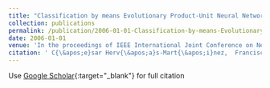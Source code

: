 ```yaml
---
title: "Classification by means Evolutionary Product-Unit Neural Networks"
collection: publications
permalink: /publication/2006-01-01-Classification-by-means-Evolutionary-Product-Unit-Neural-Networks
date: 2006-01-01
venue: 'In the proceedings of IEEE International Joint Conference on Neural Networks (IJCNN 2006)'
citation: ' C{\&apos;e}sar Herv{\&apos;a}s-Mart{\&apos;i}nez,  Francisco Mart{\&apos;i}nez-Estudillo,  Pedro Guti{\&apos;e}rrez, &quot;Classification by means Evolutionary Product-Unit Neural Networks.&quot; In the proceedings of IEEE International Joint Conference on Neural Networks (IJCNN 2006), 2006.'
---
```

Use [Google Scholar](https://scholar.google.com/scholar?q=Classification+by+means+Evolutionary+Product+Unit+Neural+Networks){:target="_blank"} for full citation